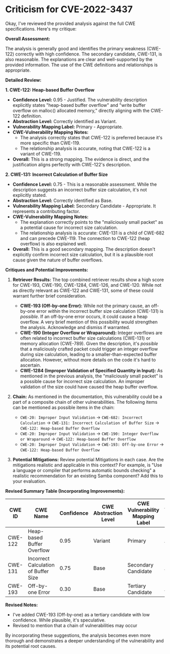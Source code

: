# Criticism for CVE-2022-3437

Okay, I've reviewed the provided analysis against the full CWE specifications. Here's my critique:

**Overall Assessment:**

The analysis is generally good and identifies the primary weakness (CWE-122) correctly with high confidence.  The secondary candidate, CWE-131, is also reasonable. The explanations are clear and well-supported by the provided information. The use of the CWE definitions and relationships is appropriate.

**Detailed Review:**

**1. CWE-122: Heap-based Buffer Overflow**

*   **Confidence Level:** 0.95 - Justified. The vulnerability description explicitly states "heap-based buffer overflow" and "write buffer overflow on malloc() allocated memory," directly aligning with the CWE-122 definition.
*   **Abstraction Level:** Correctly identified as Variant.
*   **Vulnerability Mapping Label:** Primary - Appropriate.
*   **CWE-Vulnerability Mapping Notes:**
    *   The analysis correctly states that CWE-122 is preferred because it's more specific than CWE-119.
    *   The relationship analysis is accurate, noting that CWE-122 is a variant of CWE-119.
*   **Overall:** This is a strong mapping. The evidence is direct, and the justification aligns perfectly with CWE-122's description.

**2. CWE-131: Incorrect Calculation of Buffer Size**

*   **Confidence Level:** 0.75 - This is a reasonable assessment. While the description suggests an incorrect buffer size calculation, it's not explicitly stated.
*   **Abstraction Level:** Correctly identified as Base.
*   **Vulnerability Mapping Label:** Secondary Candidate - Appropriate. It represents a contributing factor.
*   **CWE-Vulnerability Mapping Notes:**
    *   The explanation correctly points to the "maliciously small packet" as a potential cause for incorrect size calculation.
    *   The relationship analysis is accurate: CWE-131 is a child of CWE-682 and can precede CWE-119.  The connection to CWE-122 (heap overflow) is also explained well.
*   **Overall:** This is a good secondary mapping. The description doesn't explicitly confirm incorrect size calculation, but it is a plausible root cause given the nature of buffer overflows.

**Critiques and Potential Improvements:**

1.  **Retriever Results:** The top combined retriever results show a high score for CWE-193, CWE-190, CWE-1284, CWE-126, and CWE-120. While not as directly relevant as CWE-122 and CWE-131, some of these could warrant further brief consideration.

    *   **CWE-193 (Off-by-one Error):** While not the primary cause, an off-by-one error *within* the incorrect buffer size calculation (CWE-131) is *possible*. If an off-by-one error occurs, it could cause a heap overflow. A very brief mention of this possibility would strengthen the analysis. Acknowledge and dismiss if warranted.
    *   **CWE-190 (Integer Overflow or Wraparound):** Integer overflows are often related to incorrect buffer size calculations (CWE-131) or memory allocation (CWE-789). Given the description, it's *possible* that a maliciously crafted packet could trigger an integer overflow during size calculation, leading to a smaller-than-expected buffer allocation. However, without more details on the code it's hard to ascertain.
    *   **CWE-1284 (Improper Validation of Specified Quantity in Input):** As mentioned in the previous analysis, the "maliciously small packet" is a possible cause for incorrect size calculation. An improper validation of the size could have caused the heap buffer overflow.

2.  **Chain:** As mentioned in the documentation, this vulnerability could be a part of a composite chain of other vulnerabilities. The following items can be mentioned as possible items in the chain:
    *   `CWE-20: Improper Input Validation` -> `CWE-682: Incorrect Calculation` -> `CWE-131: Incorrect Calculation of Buffer Size` -> `CWE-122: Heap-based Buffer Overflow`
    *   `CWE-20: Improper Input Validation` -> `CWE-190: Integer Overflow or Wraparound` -> `CWE-122: Heap-based Buffer Overflow`
    *   `CWE-20: Improper Input Validation` -> `CWE-193: Off-by-one Error` -> `CWE-122: Heap-based Buffer Overflow`

3.  **Potential Mitigations:** Review potential Mitigations in each case. Are the mitigations realistic and applicable in this context? For example, is "Use a language or compiler that performs automatic bounds checking" a realistic recommendation for an existing Samba component? Add this to your evaluation.

**Revised Summary Table (Incorporating Improvements):**

| CWE ID | CWE Name | Confidence | CWE Abstraction Level | CWE Vulnerability Mapping Label | CWE-Vulnerability Mapping Notes |
|---|---|---|---|---|---|
| CWE-122 | Heap-based Buffer Overflow | 0.95 | Variant | Primary | Allowed |
| CWE-131 | Incorrect Calculation of Buffer Size | 0.75 | Base | Secondary Candidate | Allowed |
| CWE-193 | Off-by-one Error | 0.30 | Base | Tertiary Candidate | Allowed |

**Revised Notes:**

*   I've added CWE-193 (Off-by-one) as a tertiary candidate with low confidence. While plausible, it's speculative.
*   Revised to mention that a chain of vulnerabilities may occur

By incorporating these suggestions, the analysis becomes even more thorough and demonstrates a deeper understanding of the vulnerability and its potential root causes.